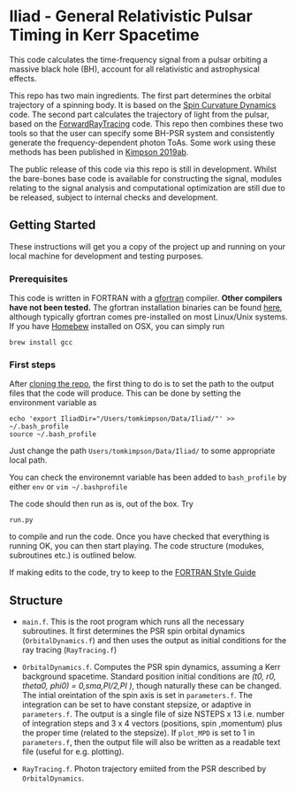 # Iliad - General Relativistic Pulsar Timing in Kerr Spacetime

This code calculates the time-frequency signal from a pulsar orbiting a massive black hole (BH), account for all relativistic and astrophysical effects.
 
This repo  has two main ingredients. The first part determines the orbital trajectory of a spinning body. It is based on the [Spin Curvature Dynamics](https://github.com/tomkimpson/SpinCurvatureDynamics) code. The second part calculates the trajectory of light from the pulsar, based on the [ForwardRayTracing](https://github.com/tomkimpson/ForwardRayTracing) code. This repo then combines these two tools so that the user can specify some BH-PSR system and consistently generate the frequency-dependent photon ToAs. Some work using these methods has been published in [Kimpson 2019a](https://ui.adsabs.harvard.edu/abs/2019MNRAS.484.2411K/abstract)[b](https://ui.adsabs.harvard.edu/abs/2019MNRAS.486..360K/abstract). 

The public release of this code via this repo is still in development. Whilst the bare-bones base code is available for constructing the signal, modules relating to the signal analysis and computational optimization are still due to be released, subject to internal checks and development. 


## Getting Started
These instructions will get you a copy of the project up and running on your local machine for development and testing purposes. 

### Prerequisites

This code is written in FORTRAN with a [gfortran](https://gcc.gnu.org/wiki/GFortran) compiler. **Other compilers have not been tested.** The gfortran installation binaries can be found [here](https://gcc.gnu.org/wiki/GFortranBinariels), although typically gfortran comes pre-installed on most Linux/Unix systems. If you have [Homebew](https://brew.sh/) installed on OSX, you can simply run 


```
brew install gcc
```

### First steps
After [cloning the repo](https://help.github.com/en/articles/cloning-a-repository), the first thing to do is to set the path to the output files that the code will produce.
This can be done by setting the environment variable as

```
echo 'export IliadDir="/Users/tomkimpson/Data/Iliad/"' >> ~/.bash_profile
source ~/.bash_profile
```

Just change the path `Users/tomkimpson/Data/Iliad/` to some appropriate local path. 

You can check the environemnt variable has been added to `bash_profile` by either `env` or `vim ~/.bashprofile`


The code should then run as is, out of the box. Try

```
run.py
```
to compile and run the code. Once you have checked that everything is running OK, you can then start playing. The code structure (modukes, subroutines etc.) is outlined below.


If making edits to the code, try to keep to the [FORTRAN Style Guide](https://www.fortran90.org/src/best-practices.html)


## Structure

* `main.f`. This is the root program which runs all the necessary subroutines. It first determines the PSR spin orbital dynamics (`OrbitalDynamics.f`) and then uses the output as initial conditions for the ray tracing (`RayTracing.f`) 

* `OrbitalDynamics.f`. Computes the PSR spin dynamics, assuming a Kerr background spacetime. Standard position initial conditions are *(t0, r0, theta0, phi0) = 0,sma,PI/2,PI )*, though naturally these can be changed. The intial oreintation of the spin axis is set in `parameters.f`. The integration can be set to have constant stepsize, or adaptive in `parameters.f`. The output is a single file of size NSTEPS x 13 i.e. number of integration steps and 3 x 4 vectors (positions, spin ,momentum) plus the proper time (related to the stepsize). If `plot_MPD` is set to 1 in `parameters.f`, then the output file will also be written as a readable  text file (useful for e.g. plotting).

* `RayTracing.f`. Photon trajectory emiited from the PSR described by `OrbitalDynamics`. 
##


